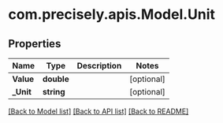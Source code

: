
# com.precisely.apis.Model.Unit

## Properties

Name | Type | Description | Notes
------------ | ------------- | ------------- | -------------
**Value** | **double** |  | [optional] 
**_Unit** | **string** |  | [optional] 

[[Back to Model list]](../README.md#documentation-for-models)
[[Back to API list]](../README.md#documentation-for-api-endpoints)
[[Back to README]](../README.md)

